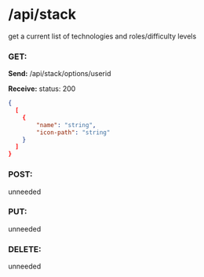 # **/api/stack**
<!-- ! ADD ROUTE DESCRIPTION HERE -->
get a current list of technologies and roles/difficulty levels



### GET: 
**Send:** 
/api/stack/options/userid

**Receive:** status: 200
```JSON
{
  [
    {
        "name": "string",
        "icon-path": "string"
    }
  ]
}
```

### POST: 
unneeded

### PUT:
unneeded

### DELETE:
unneeded
